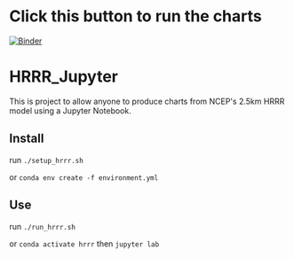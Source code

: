 # Click this button to run the charts
[![Binder](https://mybinder.org/badge_logo.svg)](https://mybinder.org/v2/gh/pilotchute/HRRR_Jupyter/HEAD?urlpath=https%3A%2F%2Fgithub.com%2Fpilotchute%2FHRRR_Jupyter%2Fblob%2Fmain%2FHRRR_Charting.ipynb)

# HRRR_Jupyter

This is project to allow anyone to produce charts from NCEP's 2.5km HRRR model using a Jupyter Notebook.

## Install 
run `./setup_hrrr.sh` 

or `conda env create -f environment.yml`

## Use
run `./run_hrrr.sh` 

or `conda activate hrrr` then `jupyter lab`
